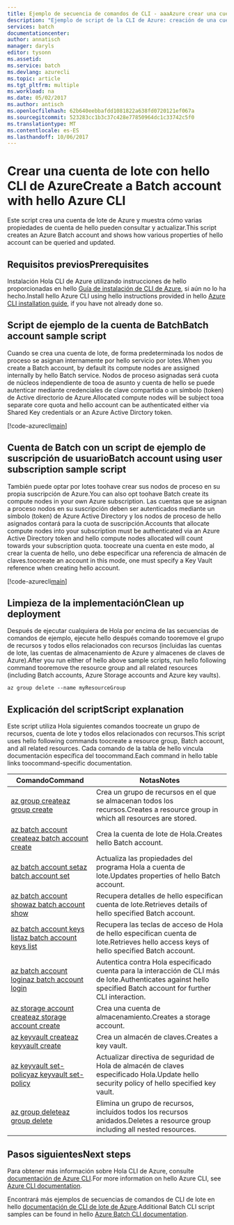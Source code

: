 ```yaml
---
title: Ejemplo de secuencia de comandos de CLI - aaaAzure crear una cuenta de lote | Documentos de Microsoft
description: "Ejemplo de script de la CLI de Azure: creación de una cuenta de Batch"
services: batch
documentationcenter: 
author: annatisch
manager: daryls
editor: tysonn
ms.assetid: 
ms.service: batch
ms.devlang: azurecli
ms.topic: article
ms.tgt_pltfrm: multiple
ms.workload: na
ms.date: 05/02/2017
ms.author: antisch
ms.openlocfilehash: 62b640eebbafdd1081822a638fd0720121ef067a
ms.sourcegitcommit: 523283cc1b3c37c428e77850964dc1c33742c5f0
ms.translationtype: MT
ms.contentlocale: es-ES
ms.lasthandoff: 10/06/2017
---
```

# <a name="create-a-batch-account-with-hello-azure-cli"></a><span data-ttu-id="54cad-103">Crear una cuenta de lote con hello CLI de Azure</span><span class="sxs-lookup"><span data-stu-id="54cad-103">Create a Batch account with hello Azure CLI</span></span>

<span data-ttu-id="54cad-104">Este script crea una cuenta de lote de Azure y muestra cómo varias propiedades de cuenta de hello pueden consultar y actualizar.</span><span class="sxs-lookup"><span data-stu-id="54cad-104">This script creates an Azure Batch account and shows how various properties of hello account can be queried and updated.</span></span>

## <a name="prerequisites"></a><span data-ttu-id="54cad-105">Requisitos previos</span><span class="sxs-lookup"><span data-stu-id="54cad-105">Prerequisites</span></span>

<span data-ttu-id="54cad-106">Instalación Hola CLI de Azure utilizando instrucciones de hello proporcionadas en hello [Guía de instalación de CLI de Azure](https://docs.microsoft.com/cli/azure/install-azure-cli), si aún no lo ha hecho.</span><span class="sxs-lookup"><span data-stu-id="54cad-106">Install hello Azure CLI using hello instructions provided in hello [Azure CLI installation guide](https://docs.microsoft.com/cli/azure/install-azure-cli), if you have not already done so.</span></span>

## <a name="batch-account-sample-script"></a><span data-ttu-id="54cad-107">Script de ejemplo de la cuenta de Batch</span><span class="sxs-lookup"><span data-stu-id="54cad-107">Batch account sample script</span></span>

<span data-ttu-id="54cad-108">Cuando se crea una cuenta de lote, de forma predeterminada los nodos de proceso se asignan internamente por hello servicio por lotes.</span><span class="sxs-lookup"><span data-stu-id="54cad-108">When you create a Batch account, by default its compute nodes are assigned internally by hello Batch service.</span></span> <span data-ttu-id="54cad-109">Nodos de proceso asignadas será cuota de núcleos independiente de tooa de asunto y cuenta de hello se puede autenticar mediante credenciales de clave compartida o un símbolo (token) de Active directorio de Azure.</span><span class="sxs-lookup"><span data-stu-id="54cad-109">Allocated compute nodes will be subject tooa separate core quota and hello account can be authenticated either via Shared Key credentials or an Azure Active Dirctory token.</span></span>

[!code-azurecli[main](../../../cli_scripts/batch/create-account/create-account.sh "Create Account")]

## <a name="batch-account-using-user-subscription-sample-script"></a><span data-ttu-id="54cad-110">Cuenta de Batch con un script de ejemplo de suscripción de usuario</span><span class="sxs-lookup"><span data-stu-id="54cad-110">Batch account using user subscription sample script</span></span>

<span data-ttu-id="54cad-111">También puede optar por lotes toohave crear sus nodos de proceso en su propia suscripción de Azure.</span><span class="sxs-lookup"><span data-stu-id="54cad-111">You can also opt toohave Batch create its compute nodes in your own Azure subscription.</span></span>
<span data-ttu-id="54cad-112">Las cuentas que se asignan a proceso nodos en su suscripción deben ser autenticados mediante un símbolo (token) de Azure Active Directory y los nodos de proceso de hello asignados contará para la cuota de suscripción.</span><span class="sxs-lookup"><span data-stu-id="54cad-112">Accounts that allocate compute nodes into your subscription must be authenticated via an Azure Active Directory token and hello compute nodes allocated will count towards your subscription quota.</span></span> <span data-ttu-id="54cad-113">toocreate una cuenta en este modo, al crear la cuenta de hello, uno debe especificar una referencia de almacén de claves.</span><span class="sxs-lookup"><span data-stu-id="54cad-113">toocreate an account in this mode, one must specify a Key Vault reference when creating hello account.</span></span>

[!code-azurecli[main](../../../cli_scripts/batch/create-account/create-account-user-subscription.sh  "Create Account using User Subscription")]

## <a name="clean-up-deployment"></a><span data-ttu-id="54cad-114">Limpieza de la implementación</span><span class="sxs-lookup"><span data-stu-id="54cad-114">Clean up deployment</span></span>

<span data-ttu-id="54cad-115">Después de ejecutar cualquiera de Hola por encima de las secuencias de comandos de ejemplo, ejecute hello después comando tooremove el grupo de recursos y todos ellos relacionados con recursos (incluidas las cuentas de lote, las cuentas de almacenamiento de Azure y almacenes de claves de Azure).</span><span class="sxs-lookup"><span data-stu-id="54cad-115">After you run either of hello above sample scripts, run hello following command tooremove the resource group and all related resources (including Batch accounts, Azure Storage accounts and Azure key vaults).</span></span>

```azurecli
az group delete --name myResourceGroup
```

## <a name="script-explanation"></a><span data-ttu-id="54cad-116">Explicación del script</span><span class="sxs-lookup"><span data-stu-id="54cad-116">Script explanation</span></span>

<span data-ttu-id="54cad-117">Este script utiliza Hola siguientes comandos toocreate un grupo de recursos, cuenta de lote y todos ellos relacionados con recursos.</span><span class="sxs-lookup"><span data-stu-id="54cad-117">This script uses hello following commands toocreate a resource group, Batch account, and all related resources.</span></span> <span data-ttu-id="54cad-118">Cada comando de la tabla de hello vincula documentación específica del toocommand.</span><span class="sxs-lookup"><span data-stu-id="54cad-118">Each command in hello table links toocommand-specific documentation.</span></span>

| <span data-ttu-id="54cad-119">Comando</span><span class="sxs-lookup"><span data-stu-id="54cad-119">Command</span></span> | <span data-ttu-id="54cad-120">Notas</span><span class="sxs-lookup"><span data-stu-id="54cad-120">Notes</span></span> |
|---|---|
| [<span data-ttu-id="54cad-121">az group create</span><span class="sxs-lookup"><span data-stu-id="54cad-121">az group create</span></span>](https://docs.microsoft.com/cli/azure/group#create) | <span data-ttu-id="54cad-122">Crea un grupo de recursos en el que se almacenan todos los recursos.</span><span class="sxs-lookup"><span data-stu-id="54cad-122">Creates a resource group in which all resources are stored.</span></span> |
| [<span data-ttu-id="54cad-123">az batch account create</span><span class="sxs-lookup"><span data-stu-id="54cad-123">az batch account create</span></span>](https://docs.microsoft.com/cli/azure/batch/account#create) | <span data-ttu-id="54cad-124">Crea la cuenta de lote de Hola.</span><span class="sxs-lookup"><span data-stu-id="54cad-124">Creates hello Batch account.</span></span>  |
| [<span data-ttu-id="54cad-125">az batch account set</span><span class="sxs-lookup"><span data-stu-id="54cad-125">az batch account set</span></span>](https://docs.microsoft.com/cli/azure/batch/account#set) | <span data-ttu-id="54cad-126">Actualiza las propiedades del programa Hola a cuenta de lote.</span><span class="sxs-lookup"><span data-stu-id="54cad-126">Updates properties of hello Batch account.</span></span>  |
| [<span data-ttu-id="54cad-127">az batch account show</span><span class="sxs-lookup"><span data-stu-id="54cad-127">az batch account show</span></span>](https://docs.microsoft.com/cli/azure/batch/account#show) | <span data-ttu-id="54cad-128">Recupera detalles de hello especifican cuenta de lote.</span><span class="sxs-lookup"><span data-stu-id="54cad-128">Retrieves details of hello specified Batch account.</span></span>  |
| [<span data-ttu-id="54cad-129">az batch account keys list</span><span class="sxs-lookup"><span data-stu-id="54cad-129">az batch account keys list</span></span>](https://docs.microsoft.com/cli/azure/batch/account/keys#list) | <span data-ttu-id="54cad-130">Recupera las teclas de acceso de Hola de hello especifican cuenta de lote.</span><span class="sxs-lookup"><span data-stu-id="54cad-130">Retrieves hello access keys of hello specified Batch account.</span></span>  |
| [<span data-ttu-id="54cad-131">az batch account login</span><span class="sxs-lookup"><span data-stu-id="54cad-131">az batch account login</span></span>](https://docs.microsoft.com/cli/azure/batch/account#login) | <span data-ttu-id="54cad-132">Autentica contra Hola especificado cuenta para la interacción de CLI más de lote.</span><span class="sxs-lookup"><span data-stu-id="54cad-132">Authenticates against hello specified Batch account for further CLI interaction.</span></span>  |
| [<span data-ttu-id="54cad-133">az storage account create</span><span class="sxs-lookup"><span data-stu-id="54cad-133">az storage account create</span></span>](https://docs.microsoft.com/cli/azure/storage/account#create) | <span data-ttu-id="54cad-134">Crea una cuenta de almacenamiento.</span><span class="sxs-lookup"><span data-stu-id="54cad-134">Creates a storage account.</span></span> |
| [<span data-ttu-id="54cad-135">az keyvault create</span><span class="sxs-lookup"><span data-stu-id="54cad-135">az keyvault create</span></span>](https://docs.microsoft.com/cli/azure/keyvault#create) | <span data-ttu-id="54cad-136">Crea un almacén de claves.</span><span class="sxs-lookup"><span data-stu-id="54cad-136">Creates a key vault.</span></span> |
| [<span data-ttu-id="54cad-137">az keyvault set-policy</span><span class="sxs-lookup"><span data-stu-id="54cad-137">az keyvault set-policy</span></span>](https://docs.microsoft.com/cli/azure/keyvault#set-policy) | <span data-ttu-id="54cad-138">Actualizar directiva de seguridad de Hola de almacén de claves especificado Hola.</span><span class="sxs-lookup"><span data-stu-id="54cad-138">Update hello security policy of hello specified key vault.</span></span> |
| [<span data-ttu-id="54cad-139">az group delete</span><span class="sxs-lookup"><span data-stu-id="54cad-139">az group delete</span></span>](https://docs.microsoft.com/cli/azure/group#delete) | <span data-ttu-id="54cad-140">Elimina un grupo de recursos, incluidos todos los recursos anidados.</span><span class="sxs-lookup"><span data-stu-id="54cad-140">Deletes a resource group including all nested resources.</span></span> |

## <a name="next-steps"></a><span data-ttu-id="54cad-141">Pasos siguientes</span><span class="sxs-lookup"><span data-stu-id="54cad-141">Next steps</span></span>

<span data-ttu-id="54cad-142">Para obtener más información sobre Hola CLI de Azure, consulte [documentación de Azure CLI](https://docs.microsoft.com/cli/azure/overview).</span><span class="sxs-lookup"><span data-stu-id="54cad-142">For more information on hello Azure CLI, see [Azure CLI documentation](https://docs.microsoft.com/cli/azure/overview).</span></span>

<span data-ttu-id="54cad-143">Encontrará más ejemplos de secuencias de comandos de CLI de lote en hello [documentación de CLI de lote de Azure](../batch-cli-samples.md).</span><span class="sxs-lookup"><span data-stu-id="54cad-143">Additional Batch CLI script samples can be found in hello [Azure Batch CLI documentation](../batch-cli-samples.md).</span></span>
